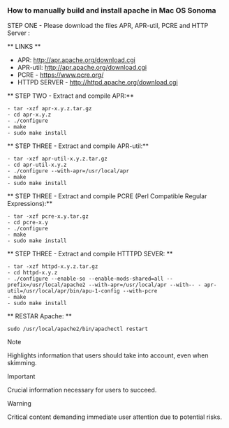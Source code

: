 ### **How to manually build and install apache in Mac OS Sonoma**
STEP ONE - Please download the files APR, APR-util, PCRE and HTTP Server :

** LINKS **
- APR: http://apr.apache.org/download.cgi
- APR-util: http://apr.apache.org/download.cgi
- PCRE - https://www.pcre.org/
- HTTPD SERVER - http://httpd.apache.org/download.cgi

** STEP TWO - Extract and compile APR:**
```
- tar -xzf apr-x.y.z.tar.gz
- cd apr-x.y.z
- ./configure
- make
- sudo make install
```

** STEP THREE - Extract and compile APR-util:**
```
- tar -xzf apr-util-x.y.z.tar.gz
- cd apr-util-x.y.z
- ./configure --with-apr=/usr/local/apr
- make
- sudo make install
```

** STEP THREE - Extract and compile PCRE (Perl Compatible Regular Expressions):**
```
- tar -xzf pcre-x.y.tar.gz
- cd pcre-x.y
- ./configure
- make
- sudo make install
```

** STEP THREE - Extract and compile HTTTPD SEVER: **
```
- tar -xzf httpd-x.y.z.tar.gz
- cd httpd-x.y.z
- ./configure --enable-so --enable-mods-shared=all --prefix=/usr/local/apache2 --with-apr=/usr/local/apr --with-- - apr-util=/usr/local/apr/bin/apu-1-config --with-pcre
- make
- sudo make install
```

** RESTAR Apache: **
```
sudo /usr/local/apache2/bin/apachectl restart
```

> [!NOTE]
> Highlights information that users should take into account, even when skimming.

> [!IMPORTANT]
> Crucial information necessary for users to succeed.

> [!WARNING]
> Critical content demanding immediate user attention due to potential risks.

